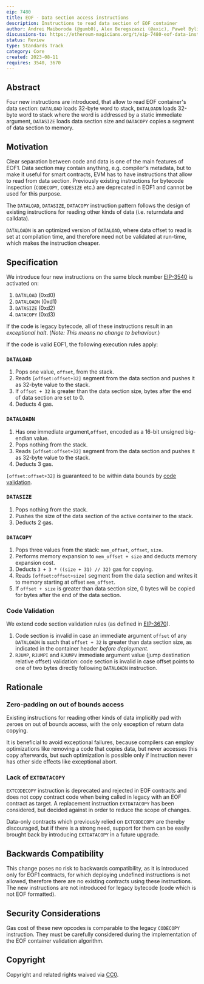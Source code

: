 ```yaml
---
eip: 7480
title: EOF - Data section access instructions
description: Instructions to read data section of EOF container
author: Andrei Maiboroda (@gumb0), Alex Beregszaszi (@axic), Paweł Bylica (@chfast)
discussions-to: https://ethereum-magicians.org/t/eip-7480-eof-data-instructions/15414
status: Review
type: Standards Track
category: Core
created: 2023-08-11
requires: 3540, 3670
---
```


## Abstract

Four new instructions are introduced, that allow to read EOF container's data section: `DATALOAD` loads 32-byte word to stack, `DATALOADN` loads 32-byte word to stack where the word is addressed by a static immediate argument, `DATASIZE` loads data section size and `DATACOPY` copies a segment of data section to memory. 

## Motivation

Clear separation between code and data is one of the main features of EOF1. Data section may contain anything, e.g. compiler's metadata, but to make it useful for smart contracts, EVM has to have instructions that allow to read from data section. Previously existing instructions for bytecode inspection (`CODECOPY`, `CODESIZE` etc.) are deprecated in EOF1 and cannot be used for this purpose.

The `DATALOAD`, `DATASIZE`, `DATACOPY` instruction pattern follows the design of existing instructions for reading other kinds of data (i.e. returndata and calldata).

`DATALOADN` is an optimized version of `DATALOAD`, where data offset to read is set at compilation time, and therefore need not be validated at run-time, which makes the instruction cheaper.

## Specification

We introduce four new instructions on the same block number [EIP-3540](./eip-3540.md) is activated on:

1. `DATALOAD` (0xd0)
2. `DATALOADN` (0xd1)
3. `DATASIZE` (0xd2)
4. `DATACOPY` (0xd3)

If the code is legacy bytecode, all of these instructions result in an *exceptional halt*. (*Note: This means no change to behaviour.*)

If the code is valid EOF1, the following execution rules apply:

### `DATALOAD`

1. Pops one value, `offset`, from the stack.
2. Reads `[offset:offset+32]` segment from the data section and pushes it as 32-byte value to the stack.
3. If `offset + 32` is greater than the data section size, bytes after the end of data section are set to 0.
4. Deducts 4 gas.

### `DATALOADN`

1. Has one immediate argument,`offset`, encoded as a 16-bit unsigned big-endian value.
2. Pops nothing from the stack.
3. Reads `[offset:offset+32]` segment from the data section and pushes it as 32-byte value to the stack.
4. Deducts 3 gas.

`[offset:offset+32]` is guaranteed to be within data bounds by [code validation](#code-validation).

### `DATASIZE`

1. Pops nothing from the stack.
2. Pushes the size of the data section of the active container to the stack.
3. Deducts 2 gas.

### `DATACOPY`

1. Pops three values from the stack: `mem_offset`, `offset`, `size`.
2. Performs memory expansion to `mem_offset + size` and deducts memory expansion cost.
3. Deducts `3 + 3 * ((size + 31) // 32)` gas for copying.
4. Reads `[offset:offset+size]` segment from the data section and writes it to memory starting at offset `mem_offset`.
5. If `offset + size` is greater than data section size, 0 bytes will be copied for bytes after the end of the data section.


### Code Validation

We extend code section validation rules (as defined in [EIP-3670](./eip-3670.md)).

1. Code section is invalid in case an immediate argument `offset` of any `DATALOADN` is such that `offset + 32` is greater than data section size, as indicated in the container header *before deployment*.
2. `RJUMP`, `RJUMPI` and `RJUMPV` immediate argument value (jump destination relative offset) validation: code section is invalid in case offset points to one of two bytes directly following `DATALOADN` instruction.


## Rationale

### Zero-padding on out of bounds access

Existing instructions for reading other kinds of data implicitly pad with zeroes on out of bounds access, with the only exception of return data copying.

It is beneficial to avoid exceptional failures, because compilers can employ optimizations like removing a code that copies data, but never accesses this copy afterwards, but such optimization is possible only if instruction never has other side effects like exceptional abort.

### Lack of `EXTDATACOPY`

`EXTCODECOPY` instruction is deprecated and rejected in EOF contracts and does not copy contract code when being called in legacy with an EOF contract as target. A replacement instruction `EXTDATACOPY` has been considered, but decided against in order to reduce the scope of changes.

Data-only contracts which previously relied on `EXTCODECOPY` are thereby discouraged, but if there is a strong need, support for them can be easily brought back by introducing `EXTDATACOPY` in a future upgrade.

## Backwards Compatibility

This change poses no risk to backwards compatibility, as it is introduced only for EOF1 contracts, for which deploying undefined instructions is not allowed, therefore there are no existing contracts using these instructions. The new instructions are not introduced for legacy bytecode (code which is not EOF formatted).

## Security Considerations

Gas cost of these new opcodes is comparable to the legacy `CODECOPY` instruction. They must be carefully considered during the implementation of the EOF container validation algorithm.

## Copyright

Copyright and related rights waived via [CC0](../LICENSE.md).
